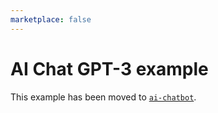 ```yaml
---
marketplace: false
---
```


# AI Chat GPT-3 example

This example has been moved to [`ai-chatbot`](https://github.com/khulnasoft-lab-labs/ai-chatbot).
